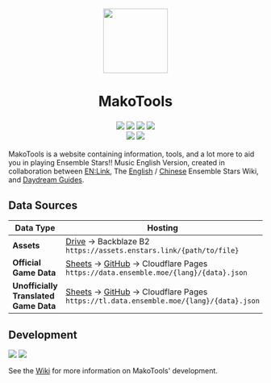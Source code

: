 <h3 align="center">
<img width="128" height="128" src="https://user-images.githubusercontent.com/58155530/178722797-78504a19-19f4-4f4b-a09a-23239854b50d.svg">
</h2>
<H1 align="center">MakoTools</h1>

<h3 align="center"><img src="https://img.shields.io/website?down_color=ed8796&down_message=offline&label=status&logo=vercel&style=for-the-badge&up_color=8aadf4&up_message=online&url=https%3A%2F%2Fstars.ensemble.moe&labelColor=302D41"> <img src="https://img.shields.io/github/checks-status/enstars/makotools/main?color=8bd5ca&label=main&logo=github&style=for-the-badge&labelColor=302D41"> <img src="https://img.shields.io/github/license/enstars/makotools?color=c6a0f6&style=for-the-badge&labelColor=302D41"> <img src="https://img.shields.io/github/issues/enstars/makotools?color=eed49f&logo=github&style=for-the-badge&labelColor=302D41"><br><img src="https://img.shields.io/twitter/follow/enstarseng?color=7dc4e4&label=@enstarseng&logo=twitter&logoColor=fff&style=for-the-badge&labelColor=302D41"> <img src="https://img.shields.io/twitter/follow/enstars_link?color=7dc4e4&label=@Enstars_link&logo=twitter&logoColor=fff&style=for-the-badge&labelColor=302D41"></h3>

MakoTools is a website containing information, tools, and a lot more to aid you in playing Ensemble Stars!! Music English Version, created in collaboration between <a href="https://twitter.com/enstars_link" target="_blank">EN:Link</a>, The <a href="https://ensemble-stars.fandom.com" target="_blank">English</a> / <a href="https://ensemblestars.huijiwiki.com" target="_blank">Chinese</a> Ensemble Stars Wiki, and <a href="https://twitter.com/DaydreamGuides" target="_blank">Daydream Guides</a>.

## Data Sources

<!-- disable word wrap to view this table properly; use obsidian or some md text editor to edit so the format stays -->

| Data Type                             | Hosting                                                                                                                                                                                                                                                                                              |
| ------------------------------------- | ---------------------------------------------------------------------------------------------------------------------------------------------------------------------------------------------------------------------------------------------------------------------------------------------------- |
| **Assets**                            | [Drive](https://drive.google.com/drive/folders/1wTEb46GrGIlAK0lhhN6Ihm4l40GJPkDj) → Backblaze B2<br> `https://assets.enstars.link/{path/to/file}`                                                                                                                                                    |
| **Official Game Data**                | [Sheets](https://docs.google.com/spreadsheets/d/e/2PACX-1vRGZenbM3ubI9hYJPhg5zdLgWGuuYjUKWQqZtj81B3hgDKPKvmhOQN06ykdxXzSESeA79NlVH6vXc3P/pubhtml?gid=1894224770&single=true) → [GitHub](https://github.com/enstars/data) → Cloudflare Pages<br> `https://data.ensemble.moe/{lang}/{data}.json`       |
| **Unofficially Translated Game Data** | [Sheets](https://docs.google.com/spreadsheets/d/e/2PACX-1vRGZenbM3ubI9hYJPhg5zdLgWGuuYjUKWQqZtj81B3hgDKPKvmhOQN06ykdxXzSESeA79NlVH6vXc3P/pubhtml?gid=1894224770&single=true) → [GitHub](https://github.com/enstars/data-tl) → Cloudflare Pages<br> `https://tl.data.ensemble.moe/{lang}/{data}.json` |

## Development

<img src="https://img.shields.io/github/checks-status/enstars/makotools/development?color=8bd5ca&label=dev&logo=github&style=for-the-badge&labelColor=302D41"> <img src="https://img.shields.io/website?down_color=ed8796&down_message=offline&label=dev%20status&logo=vercel&style=for-the-badge&up_color=8aadf4&up_message=online&url=https%3A%2F%2Fstars.ensemble.moe&labelColor=302D41">

See the [Wiki](https://github.com/enstars/makotools/wiki) for more information on MakoTools' development.